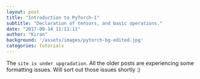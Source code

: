 ```yaml
---
layout: post
title: "Introduction to PyTorch-1"
subtitle: "Declaration of tensors, and basic operations."
date: "2017-09-14 11:11:11"  
author: "Kiran"
background: '/assets/images/pytorch-bg-edited.jpg'
categories: tutorials
---
```


The `site is under upgradation`. All the older posts are experiencing some formatting issues.
Will sort out those issues shortly :)